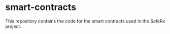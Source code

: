 # smart-contracts
 This repository contains the code for the smart contracts used in the SafeRx project.
